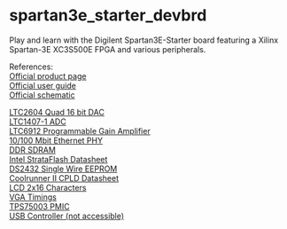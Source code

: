 # spartan3e_starter_devbrd
Play and learn with the Digilent Spartan3E-Starter board featuring a Xilinx Spartan-3E XC3S500E FPGA and various peripherals.

References:  
[Official product page](https://www.xilinx.com/products/boards-and-kits/1-elhacw.html)  
[Official user guide](https://www.xilinx.com/support/documentation/boards_and_kits/ug230.pdf)  
[Official schematic](https://reference.digilentinc.com/_media/s3e:spartan-3e_sch.pdf)  

[LTC2604 Quad 16 bit DAC](https://www.analog.com/media/en/technical-documentation/data-sheets/2604fd.pdf)  
[LTC1407-1 ADC](https://www.analog.com/media/en/technical-documentation/data-sheets/14071fb.pdf)  
[LTC6912 Programmable Gain Amplifier](https://www.analog.com/media/en/technical-documentation/data-sheets/6912fa.pdf)  
[10/100 Mbit Ethernet PHY](http://www.farnell.com/datasheets/359700.pdf)  
[DDR SDRAM](https://www.mouser.de/datasheet/2/671/512Mb_DDR-1282398.pdf)  
[Intel StrataFlash Datasheet](http://www.mipsasoft.com/MS7/Hardware/FLASH/StrataFlash%20P30-T%20Data%20Sheet.pdf)  
[DS2432 Single Wire EEPROM](https://datasheets.maximintegrated.com/en/ds/DS2432.pdf)  
[Coolrunner II CPLD Datasheet](https://www.xilinx.com/support/documentation/data_sheets/ds311.pdf)  
[LCD 2x16 Characters](http://www.powertipusa.com/pdf/pc1602d.pdf)  
[VGA Timings](http://www.epanorama.net/documents/pc/vga_timing.html)  
[TPS75003 PMIC](http://www.ti.com/lit/ds/symlink/tps75003.pdf)  
[USB Controller (not accessible)](https://www.cypress.com/file/138911/download)  
